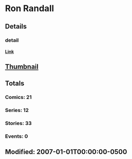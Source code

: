 # Ron  Randall 
## Details
### detail
#### [Link](http://marvel.com/comics/creators/1396/ron_randall?utm_campaign=apiRef&utm_source=225578a89fc76f3d20fbffda5d17a88d)
## [Thumbnail](http://i.annihil.us/u/prod/marvel/i/mg/b/40/image_not_available.jpg)
## Totals
### Comics: 21
### Series: 12
### Stories: 33
### Events: 0
## Modified: 2007-01-01T00:00:00-0500